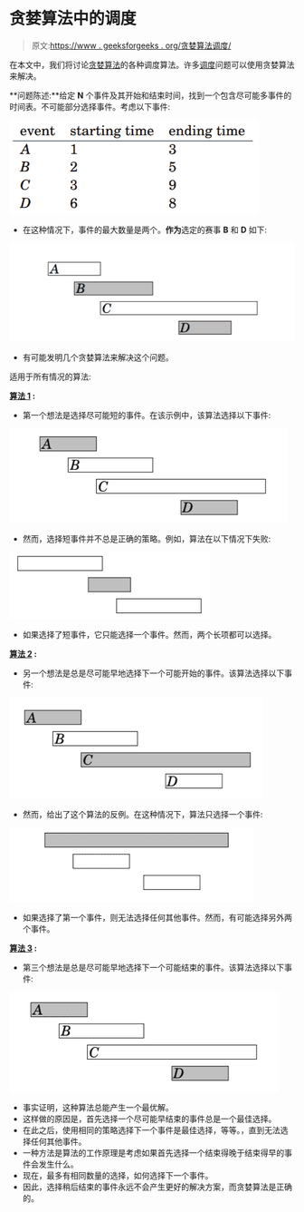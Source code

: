 # 贪婪算法中的调度

> 原文:[https://www . geeksforgeeks . org/贪婪算法调度/](https://www.geeksforgeeks.org/scheduling-in-greedy-algorithms/)

在本文中，我们将讨论[贪婪算法](https://www.geeksforgeeks.org/greedy-algorithms/)的各种调度算法。许多[调度](https://www.geeksforgeeks.org/cpu-scheduling-in-operating-systems/)问题可以使用贪婪算法来解决。

**问题陈述:**给定 **N** 个事件及其开始和结束时间，找到一个包含尽可能多事件的时间表。不可能部分选择事件。考虑以下事件:

[![](img/9d9e86ca1b14832d1cdec67f17e3d936.png)](https://media.geeksforgeeks.org/wp-content/uploads/20210124225608/Screenshot133.png)

*   在这种情况下，事件的最大数量是两个。**作为**选定的赛事 **B** 和 **D** 如下:

[![](img/128ae57fc333230b369fa978c63569a6.png)](https://media.geeksforgeeks.org/wp-content/uploads/20210124225609/Screenshot134.png)

*   有可能发明几个贪婪算法来解决这个问题。

适用于所有情况的算法:

**<u>算法 1</u> :**

*   第一个想法是选择尽可能短的事件。在该示例中，该算法选择以下事件:

[![](img/d603dbdf55fb220895fb7c8eade43a0a.png)](https://media.geeksforgeeks.org/wp-content/uploads/20210124225610/Screenshot135.png)

*   然而，选择短事件并不总是正确的策略。例如，算法在以下情况下失败:

[![](img/11bd3e0bb24b8e1c34ce4dab0424c1a8.png)](https://media.geeksforgeeks.org/wp-content/uploads/20210124225611/Screenshot136.png)

*   如果选择了短事件，它只能选择一个事件。然而，两个长项都可以选择。

**<u>算法 2</u> :**

*   另一个想法是总是尽可能早地选择下一个可能开始的事件。该算法选择以下事件:

[![](img/b8f61d7017eca4532c1185957367f7c7.png)](https://media.geeksforgeeks.org/wp-content/uploads/20210124225612/Screenshot137.png)

*   然而，给出了这个算法的反例。在这种情况下，算法只选择一个事件:

[![](img/751c1678c8c2fff101b122550cc1c5ef.png)](https://media.geeksforgeeks.org/wp-content/uploads/20210124225613/Screenshot138.png)

*   如果选择了第一个事件，则无法选择任何其他事件。然而，有可能选择另外两个事件。

**<u>算法 3</u> :**

*   第三个想法是总是尽可能早地选择下一个可能结束的事件。该算法选择以下事件:

[![](img/1bd3cb95c91fa8ce1c2da91c2e03d7f8.png)](https://media.geeksforgeeks.org/wp-content/uploads/20210124225614/Screenshot139.png)

*   事实证明，这种算法总能产生一个最优解。
*   这样做的原因是，首先选择一个尽可能早结束的事件总是一个最佳选择。
*   在此之后，使用相同的策略选择下一个事件是最佳选择，等等。，直到无法选择任何其他事件。
*   一种方法是算法的工作原理是考虑如果首先选择一个结束得晚于结束得早的事件会发生什么。
*   现在，最多有相同数量的选择，如何选择下一个事件。
*   因此，选择稍后结束的事件永远不会产生更好的解决方案，而贪婪算法是正确的。